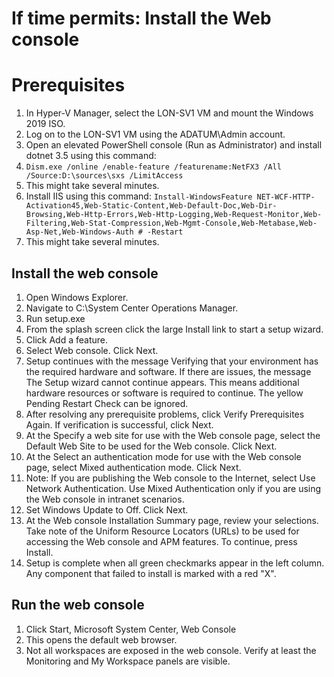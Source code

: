 # If time permits: Install the Web console

# Prerequisites
1. In Hyper-V Manager, select the LON-SV1 VM and mount the Windows 2019 ISO.
1. Log on to the LON-SV1 VM using the ADATUM\Admin account.
1. Open an elevated PowerShell console (Run as Administrator) and install dotnet 3.5 using this command:
1. ```Dism.exe /online /enable-feature /featurename:NetFX3 /All /Source:D:\sources\sxs /LimitAccess```
1. This might take several minutes.
1. Install IIS using this command:
```Install-WindowsFeature NET-WCF-HTTP-Activation45,Web-Static-Content,Web-Default-Doc,Web-Dir-Browsing,Web-Http-Errors,Web-Http-Logging,Web-Request-Monitor,Web-Filtering,Web-Stat-Compression,Web-Mgmt-Console,Web-Metabase,Web-Asp-Net,Web-Windows-Auth # -Restart```
1. This might take several minutes.


## Install the web console
1. Open Windows Explorer.
1. Navigate to C:\System Center Operations Manager.
1. Run setup.exe
1. From the splash screen click the large Install link to start a setup wizard.
1. Click Add a feature.
1. Select Web console. Click Next.
1. Setup continues with the message Verifying that your environment has the required hardware and software. If there are issues, the message The Setup wizard cannot continue appears. This means additional hardware resources or software is required to continue. The yellow Pending Restart Check can be ignored.
1. After resolving any prerequisite problems, click Verify Prerequisites Again. If verification is successful, click Next.
1. At the Specify a web site for use with the Web console page, select the Default Web Site to be used for the Web console. Click Next.
1. At the Select an authentication mode for use with the Web console page, select Mixed authentication mode. Click Next.
  1. Note: If you are publishing the Web console to the Internet, select Use Network Authentication. Use Mixed Authentication only if you are using the Web console in intranet scenarios. 
1. Set Windows Update to Off. Click Next.
1. At the Web console Installation Summary page, review your selections. Take note of the Uniform Resource Locators (URLs) to be used for accessing the Web console and APM features. To continue, press Install.
1. Setup is complete when all green checkmarks appear in the left column. Any component that failed to install is marked with a red "X".

## Run the web console
1. Click Start, Microsoft System Center, Web Console
1. This opens the default web browser.
1. Not all workspaces are exposed in the web console. Verify at least the Monitoring and My Workspace panels are visible.
